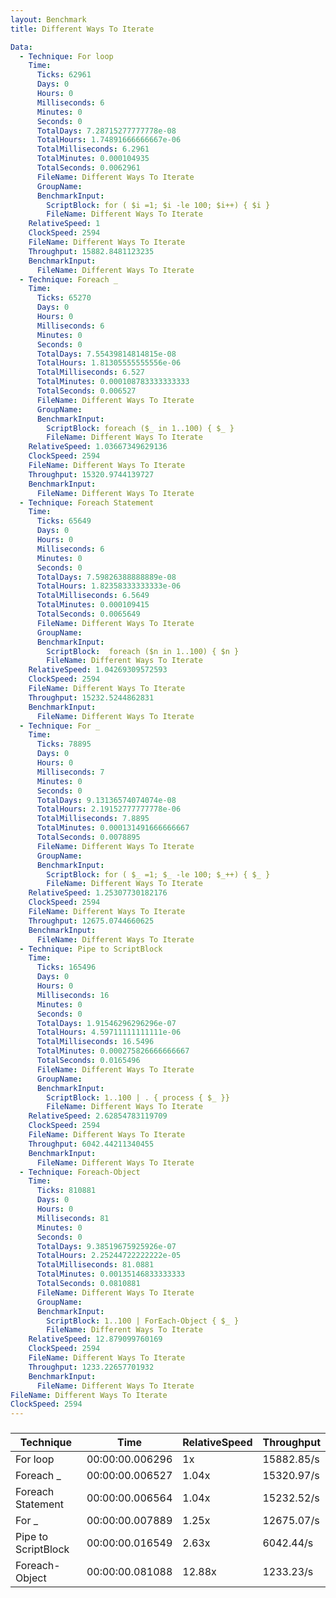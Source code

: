```yaml
---
layout: Benchmark
title: Different Ways To Iterate

Data: 
  - Technique: For loop
    Time: 
      Ticks: 62961
      Days: 0
      Hours: 0
      Milliseconds: 6
      Minutes: 0
      Seconds: 0
      TotalDays: 7.28715277777778e-08
      TotalHours: 1.74891666666667e-06
      TotalMilliseconds: 6.2961
      TotalMinutes: 0.000104935
      TotalSeconds: 0.0062961
      FileName: Different Ways To Iterate
      GroupName: 
      BenchmarkInput: 
        ScriptBlock: for ( $i =1; $i -le 100; $i++) { $i } 
        FileName: Different Ways To Iterate
    RelativeSpeed: 1
    ClockSpeed: 2594
    FileName: Different Ways To Iterate
    Throughput: 15882.8481123235
    BenchmarkInput: 
      FileName: Different Ways To Iterate
  - Technique: Foreach _
    Time: 
      Ticks: 65270
      Days: 0
      Hours: 0
      Milliseconds: 6
      Minutes: 0
      Seconds: 0
      TotalDays: 7.55439814814815e-08
      TotalHours: 1.81305555555556e-06
      TotalMilliseconds: 6.527
      TotalMinutes: 0.000108783333333333
      TotalSeconds: 0.006527
      FileName: Different Ways To Iterate
      GroupName: 
      BenchmarkInput: 
        ScriptBlock: foreach ($_ in 1..100) { $_ }
        FileName: Different Ways To Iterate
    RelativeSpeed: 1.03667349629136
    ClockSpeed: 2594
    FileName: Different Ways To Iterate
    Throughput: 15320.9744139727
    BenchmarkInput: 
      FileName: Different Ways To Iterate
  - Technique: Foreach Statement
    Time: 
      Ticks: 65649
      Days: 0
      Hours: 0
      Milliseconds: 6
      Minutes: 0
      Seconds: 0
      TotalDays: 7.59826388888889e-08
      TotalHours: 1.82358333333333e-06
      TotalMilliseconds: 6.5649
      TotalMinutes: 0.000109415
      TotalSeconds: 0.0065649
      FileName: Different Ways To Iterate
      GroupName: 
      BenchmarkInput: 
        ScriptBlock:  foreach ($n in 1..100) { $n }
        FileName: Different Ways To Iterate
    RelativeSpeed: 1.04269309572593
    ClockSpeed: 2594
    FileName: Different Ways To Iterate
    Throughput: 15232.5244862831
    BenchmarkInput: 
      FileName: Different Ways To Iterate
  - Technique: For _
    Time: 
      Ticks: 78895
      Days: 0
      Hours: 0
      Milliseconds: 7
      Minutes: 0
      Seconds: 0
      TotalDays: 9.13136574074074e-08
      TotalHours: 2.19152777777778e-06
      TotalMilliseconds: 7.8895
      TotalMinutes: 0.000131491666666667
      TotalSeconds: 0.0078895
      FileName: Different Ways To Iterate
      GroupName: 
      BenchmarkInput: 
        ScriptBlock: for ( $_ =1; $_ -le 100; $_++) { $_ } 
        FileName: Different Ways To Iterate
    RelativeSpeed: 1.25307730182176
    ClockSpeed: 2594
    FileName: Different Ways To Iterate
    Throughput: 12675.0744660625
    BenchmarkInput: 
      FileName: Different Ways To Iterate
  - Technique: Pipe to ScriptBlock
    Time: 
      Ticks: 165496
      Days: 0
      Hours: 0
      Milliseconds: 16
      Minutes: 0
      Seconds: 0
      TotalDays: 1.91546296296296e-07
      TotalHours: 4.59711111111111e-06
      TotalMilliseconds: 16.5496
      TotalMinutes: 0.000275826666666667
      TotalSeconds: 0.0165496
      FileName: Different Ways To Iterate
      GroupName: 
      BenchmarkInput: 
        ScriptBlock: 1..100 | . { process { $_ }}
        FileName: Different Ways To Iterate
    RelativeSpeed: 2.62854783119709
    ClockSpeed: 2594
    FileName: Different Ways To Iterate
    Throughput: 6042.44211340455
    BenchmarkInput: 
      FileName: Different Ways To Iterate
  - Technique: Foreach-Object
    Time: 
      Ticks: 810881
      Days: 0
      Hours: 0
      Milliseconds: 81
      Minutes: 0
      Seconds: 0
      TotalDays: 9.38519675925926e-07
      TotalHours: 2.25244722222222e-05
      TotalMilliseconds: 81.0881
      TotalMinutes: 0.00135146833333333
      TotalSeconds: 0.0810881
      FileName: Different Ways To Iterate
      GroupName: 
      BenchmarkInput: 
        ScriptBlock: 1..100 | ForEach-Object { $_ }
        FileName: Different Ways To Iterate
    RelativeSpeed: 12.879099760169
    ClockSpeed: 2594
    FileName: Different Ways To Iterate
    Throughput: 1233.22657701932
    BenchmarkInput: 
      FileName: Different Ways To Iterate
FileName: Different Ways To Iterate
ClockSpeed: 2594
---
```



### 


|Technique          |Time           |RelativeSpeed|Throughput|
|-------------------|---------------|-------------|----------|
|For loop           |00:00:00.006296|1x           |15882.85/s|
|Foreach _          |00:00:00.006527|1.04x        |15320.97/s|
|Foreach Statement  |00:00:00.006564|1.04x        |15232.52/s|
|For _              |00:00:00.007889|1.25x        |12675.07/s|
|Pipe to ScriptBlock|00:00:00.016549|2.63x        |6042.44/s |
|Foreach-Object     |00:00:00.081088|12.88x       |1233.23/s |
